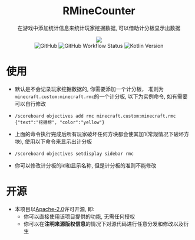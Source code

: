 <div align="center">

<h1>RMineCounter</h1>

<p>在游戏中添加统计信息来统计玩家挖掘数据, 可以借助计分板显示出数据</p>

<img src="https://static-flax.vercel.app/static/kotlin/made-with-kotlin.svg">

<br>

<img alt="GitHub" src="https://img.shields.io/github/license/DangoTown/RMC?logo=apache">
<img alt="GitHub Workflow Status" src="https://img.shields.io/github/actions/workflow/status/DangoTown/RMC/ci.yaml">
<img alt="Kotlin Version" src="https://img.shields.io/badge/Kotlin-1.8.22-pink?logo=kotlin">
</div>

# 使用

* 默认是不会记录玩家挖掘数据的, 你需要添加一个计分板， 准则为`minecraft.custom:minecraft.rmc`的一个计分板, 以下为实例命令, 如有需要可以自行修改

* `/scoreboard objectives add rmc minecraft.custom:minecraft.rmc {"text":"挖掘榜", "color":"yellow"}`

* 上面的命令执行完成后所有玩家破坏任何方块都会使其加1(常规情况下破坏方块), 使用以下命令来显示出计分板

* `/scoreboard objectives setdisplay sidebar rmc`

* 你可以修改计分板的id和显示名称, 但是计分板的准则不能修改

# 开源

- 本项目以[Apache-2.0](./LICENSE)许可开源, 即:
    - 你可以直接使用该项目提供的功能, 无需任何授权
    - 你可以在**注明来源版权信息**的情况下对源代码进行任意分发和修改以及衍生
